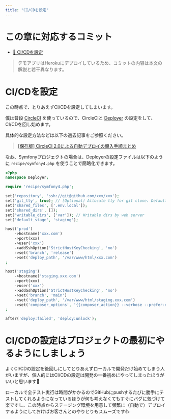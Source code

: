 ```yaml
---
title: "CI/CDを設定"
---
```


# この章に対応するコミット

* [📝 CI/CDを設定](https://github.com/ttskch/symfony-example-app/compare/51c3be0...3012d13)

> デモアプリはHerokuにデプロイしているため、コミットの内容は本文の解説と若干異なります。

# CI/CDを設定

この時点で、とりあえずCI/CDを設定してしまいます。

僕は普段 [CircleCI](https://circleci.com/) を使っているので、CircleCIと [Deployer](https://deployer.org/) の設定をして、CI/CDを回し始めます。

具体的な設定方法などは以下の過去記事をご参照ください。

> [[保存版] CircleCI 2.0による自動デプロイの導入手順まとめ](https://zenn.dev/ttskch/articles/2598d4acbf342c)

なお、Symfonyプロジェクトの場合は、Deployerの設定ファイルは以下のように `recipe/symfony4.php` を使うことで簡略化できます。

```php
<?php
namespace Deployer;

require 'recipe/symfony4.php';

set('repository', 'ssh://git@github.com/xxx/xxx');
set('git_tty', true); // [Optional] Allocate tty for git clone. Default value is false.
set('shared_files', ['.env.local']);
set('shared_dirs', []);
set('writable_dirs', ['var']); // Writable dirs by web server
set('default_stage', 'staging');

host('prod')
    ->hostname('xxx.com')
    ->port(xxx)
    ->user('xxx')
    ->addSshOption('StrictHostKeyChecking', 'no')
    ->set('branch', 'release')
    ->set('deploy_path', '/var/www/html/xxx.com')
;

host('staging')
    ->hostname('staging.xxx.com')
    ->port(xxx)
    ->user('xxx')
    ->addSshOption('StrictHostKeyChecking', 'no')
    ->set('branch', 'main')
    ->set('deploy_path', '/var/www/html/staging.xxx.com')
    ->set('composer_options', '{{composer_action}} --verbose --prefer-dist --no-progress --no-interaction --optimize-autoloader') // @see https://blog.ttskch.com/php-deployer-staging-composer-install-without-no-dev/
;

after('deploy:failed', 'deploy:unlock');
```

# CI/CDの設定はプロジェクトの最初にやるようにしましょう

よくCI/CDの設定を後回しにしてとりあえずローカルで開発だけ始めてしまう人がいますが、個人的にはCI/CDの設定は開発の一番初めにやってしまったほうがいいと思います💪

ローカルで全テスト実行は時間がかかるのでGitHubにpushするたびに勝手にテストしてくれるようになっているほうが何も考えなくてもすぐにバグに気づけて楽ですし、この時点からステージング環境を用意して頻繁に（自動で）デプロイするようにしておけばお客さんとのやりとりもスムーズです👍
